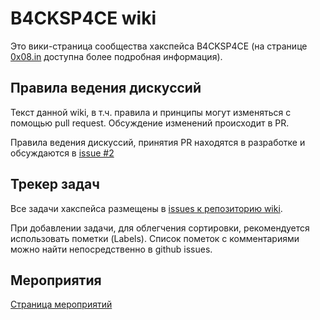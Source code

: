 # B4CKSP4CE wiki

Это вики-страница сообщества хакспейса B4CKSP4CE (на странице [0x08.in](https://0x08.in) доступна более подробная информация).

## Правила ведения дискуссий

Текст данной wiki, в т.ч. правила и принципы могут изменяться с помощью pull request. Обсуждение изменений происходит в PR.

Правила ведения дискуссий, принятия PR находятся в разработке и обсуждаются в [issue #2](https://github.com/b4ck5p4c3/wiki/issues/2)

## Трекер задач

Все задачи хакспейса размещены в [issues к репозиторию wiki](https://github.com/b4ck5p4c3/wiki/issues).

При добавлении задачи, для облегчения сортировки, рекомендуется использовать пометки (Labels). Список пометок с комментариями можно найти непосредственно в github issues.

## Мероприятия

[Страница мероприятий](/events)

